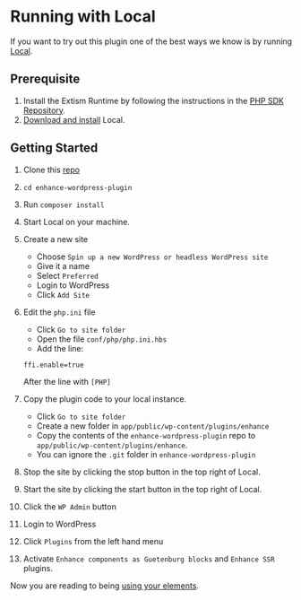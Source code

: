 # Running with Local

If you want to try out this plugin one of the best ways we know is by running [Local](https://localwp.com/).

## Prerequisite

1. Install the Extism Runtime by following the instructions in the [PHP SDK Repository](https://github.com/extism/php-sdk#install-the-extism-runtime-dependency).
2. [Download and install](https://localwp.com/) Local.

## Getting Started

1. Clone this [repo](https://github.com/enhance-dev/enhance-wordpress-plugin)
1. `cd enhance-wordpress-plugin`
1. Run `composer install`
1. Start Local on your machine.
1. Create a new site
    - Choose `Spin up a new WordPress or headless WordPress site`
    - Give it a name
    - Select `Preferred`
    - Login to WordPress
    - Click `Add Site`
1. Edit the `php.ini` file
    - Click `Go to site folder`
    - Open the file `conf/php/php.ini.hbs`
    - Add the line:

    ```sh
    ffi.enable=true
    ```
    After the line with `[PHP]`
1. Copy the plugin code to your local instance.
    - Click `Go to site folder`
    - Create a new folder in `app/public/wp-content/plugins/enhance`
    - Copy the contents of the `enhance-wordpress-plugin` repo to `app/public/wp-content/plugins/enhance`.
    - You can ignore the `.git` folder in `enhance-wordpress-plugin`
1. Stop the site by clicking the stop button in the top right of Local.
1. Start the site by clicking the start button in the top right of Local.
1. Click the `WP Admin` button
1. Login to WordPress
1. Click `Plugins` from the left hand menu
1. Activate `Enhance components as Guetenburg blocks` and `Enhance SSR` plugins.

Now you are reading to being [using your elements](../README.md#use-elements).
